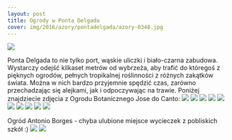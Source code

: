 ```yaml
---
layout: post
title: Ogrody w Ponta Delgada
cover: img/2016/azory/pontadelgada/azory-0348.jpg
---
```

<img src="/img/2016/azory/pontadelgada/azory-0348.jpg">

Ponta Delgada to nie tylko port, wąskie uliczki i biało-czarna zabudowa. Wystarczy odejść kilkaset metrów od wybrzeża, aby trafić do któregoś z pięknych ogrodów, pełnych tropikalnej roślinności z różnych zakątków świata. Można w nich bardzo przyjemnie spędzić czas, zarówno przechadzając się alejkami, jak i odpoczywając na trawie. Poniżej znajdziecie zdjęcia z Ogrodu Botanicznego Jose do Canto:
<img src="/img/2016/azory/pontadelgada/azory-0499.jpg">
<img src="/img/2016/azory/pontadelgada/azory-0473.jpg">
<img src="/img/2016/azory/pontadelgada/azory-0460.jpg">
<img src="/img/2016/azory/pontadelgada/azory-0452.jpg">
<img src="/img/2016/azory/pontadelgada/azory-0409.jpg">
<img src="/img/2016/azory/pontadelgada/azory-0431.jpg">
<img src="/img/2016/azory/pontadelgada/azory-0396.jpg">
<img src="/img/2016/azory/pontadelgada/azory-0384.jpg">
<img src="/img/2016/azory/pontadelgada/azory-0382.jpg">
<img src="/img/2016/azory/pontadelgada/azory-0366.jpg">

Ogród Antonio Borges - chyba ulubione miejsce wycieczek z pobliskich szkół :)
<img src="/img/2016/azory/pontadelgada/azory-0532.jpg">
<img src="/img/2016/azory/pontadelgada/azory-0519.jpg">

<div class="fb-comments" data-href="http://emilkape.github.io/Ogrody-2016" data-numposts="5" data-width="100%"></div>
